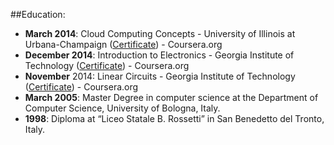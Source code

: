 ##Education:
* __March 2014__: Cloud Computing Concepts - University of Illinois at Urbana-Champaign ([Certificate](https://www.coursera.org/account/accomplishments/certificate/3TJ4EN23LX)) - Coursera.org
* __December 2014__: Introduction to Electronics - Georgia Institute of Technology ([Certificate](https://www.coursera.org/account/accomplishments/certificate/3S93NKQBQ9)) - Coursera.org
* __November__ 2014: Linear Circuits - Georgia Institute of Technology ([Certificate](https://www.coursera.org/account/accomplishments/certificate/H7GHHAQNH7)) - Coursera.org
* __March 2005__: Master Degree in computer science at the Department of Computer Science, University of Bologna, Italy.
* __1998__: Diploma at “Liceo Statale B. Rossetti” in San Benedetto del Tronto, Italy.
